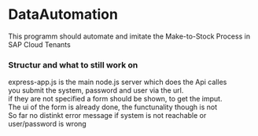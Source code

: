 # DataAutomation
This programm should automate and imitate the Make-to-Stock Process in SAP Cloud Tenants

<h3>Structur and what to still work on</h3>

express-app.js is the main node.js server which does the Api calles  
you submit the system, password and user via the url.  
if they are not specified a form should be shown, to get the imput.  
The ui of the form is already done, the functunality though is not  
So far no distinkt error message if system is not reachable or user/password is wrong  
